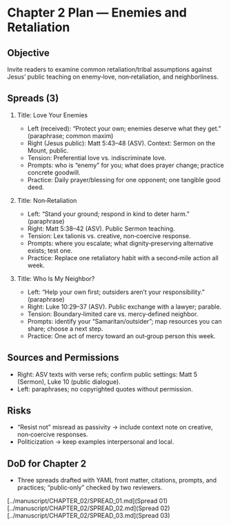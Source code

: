 # Chapter 2 Plan — Enemies and Retaliation

## Objective
Invite readers to examine common retaliation/tribal assumptions against Jesus’ public teaching on enemy‑love, non‑retaliation, and neighborliness.

## Spreads (3)
1. Title: Love Your Enemies
   - Left (received): “Protect your own; enemies deserve what they get.” (paraphrase; common maxim)
   - Right (Jesus public): Matt 5:43–48 (ASV). Context: Sermon on the Mount, public.
   - Tension: Preferential love vs. indiscriminate love.
   - Prompts: who is “enemy” for you; what does prayer change; practice concrete goodwill.
   - Practice: Daily prayer/blessing for one opponent; one tangible good deed.

2. Title: Non‑Retaliation
   - Left: “Stand your ground; respond in kind to deter harm.” (paraphrase)
   - Right: Matt 5:38–42 (ASV). Public Sermon teaching.
   - Tension: Lex talionis vs. creative, non‑coercive response.
   - Prompts: where you escalate; what dignity‑preserving alternative exists; test one.
   - Practice: Replace one retaliatory habit with a second‑mile action all week.

3. Title: Who Is My Neighbor?
   - Left: “Help your own first; outsiders aren’t your responsibility.” (paraphrase)
   - Right: Luke 10:29–37 (ASV). Public exchange with a lawyer; parable.
   - Tension: Boundary‑limited care vs. mercy‑defined neighbor.
   - Prompts: identify your “Samaritan/outsider”; map resources you can share; choose a next step.
   - Practice: One act of mercy toward an out‑group person this week.

## Sources and Permissions
- Right: ASV texts with verse refs; confirm public settings: Matt 5 (Sermon), Luke 10 (public dialogue).
- Left: paraphrases; no copyrighted quotes without permission.

## Risks
- “Resist not” misread as passivity → include context note on creative, non‑coercive responses.
- Politicization → keep examples interpersonal and local.

## DoD for Chapter 2
- Three spreads drafted with YAML front matter, citations, prompts, and practices; “public‑only” checked by two reviewers.

[../manuscript/CHAPTER_02/SPREAD_01.md](Spread 01)
[../manuscript/CHAPTER_02/SPREAD_02.md](Spread 02)
[../manuscript/CHAPTER_02/SPREAD_03.md](Spread 03)